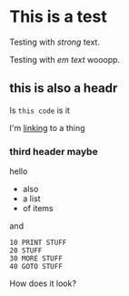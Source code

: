 # This is a test

Testing with *strong* text.

Testing with *em text* wooopp.

## this is also a headr

Is `this code` is it

I'm [linking](bla) to a thing

### third header maybe

hello

* also
* a list
* of items

and

```
10 PRINT STUFF
20 STUFF
30 MORE STUFF
40 GOTO STUFF
```

How does it look?